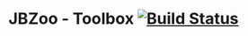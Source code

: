 # JBZoo - Toolbox [![Build Status](https://travis-ci.org/JBZoo/Toolbox.svg?branch=master)](https://travis-ci.org/JBZoo/Toolbox)

 